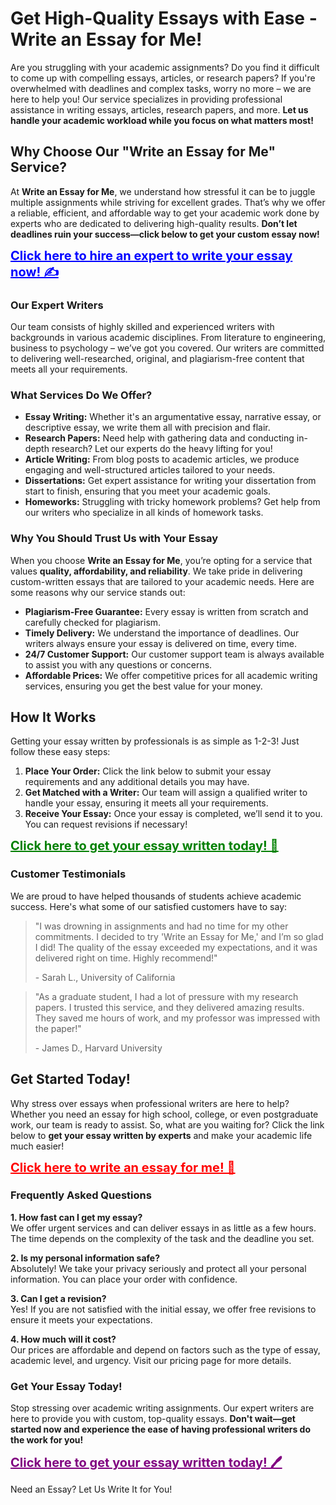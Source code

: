 <h1>Get High-Quality Essays with Ease - Write an Essay for Me!</h1>

<p>Are you struggling with your academic assignments? Do you find it difficult to come up with compelling essays, articles, or research papers? If you're overwhelmed with deadlines and complex tasks, worry no more – we are here to help you! Our service specializes in providing professional assistance in writing essays, articles, research papers, and more. <strong>Let us handle your academic workload while you focus on what matters most!</strong></p>

<h2>Why Choose Our "Write an Essay for Me" Service?</h2>

<p>At <strong>Write an Essay for Me</strong>, we understand how stressful it can be to juggle multiple assignments while striving for excellent grades. That’s why we offer a reliable, efficient, and affordable way to get your academic work done by experts who are dedicated to delivering high-quality results. <strong>Don’t let deadlines ruin your success—click below to get your custom essay now!</strong></p>

<p><a href="https://tinyurl.com/topessay?keyword=write+an+essay+for+me" style="font-size:20px; font-weight:bold; color:blue;">Click here to hire an expert to write your essay now! ✍️</a></p>

<h3>Our Expert Writers</h3>
<p>Our team consists of highly skilled and experienced writers with backgrounds in various academic disciplines. From literature to engineering, business to psychology – we’ve got you covered. Our writers are committed to delivering well-researched, original, and plagiarism-free content that meets all your requirements.</p>

<h3>What Services Do We Offer?</h3>
<ul>
    <li><strong>Essay Writing:</strong> Whether it's an argumentative essay, narrative essay, or descriptive essay, we write them all with precision and flair.</li>
    <li><strong>Research Papers:</strong> Need help with gathering data and conducting in-depth research? Let our experts do the heavy lifting for you!</li>
    <li><strong>Article Writing:</strong> From blog posts to academic articles, we produce engaging and well-structured articles tailored to your needs.</li>
    <li><strong>Dissertations:</strong> Get expert assistance for writing your dissertation from start to finish, ensuring that you meet your academic goals.</li>
    <li><strong>Homeworks:</strong> Struggling with tricky homework problems? Get help from our writers who specialize in all kinds of homework tasks.</li>
</ul>

<h3>Why You Should Trust Us with Your Essay</h3>

<p>When you choose <strong>Write an Essay for Me</strong>, you’re opting for a service that values <strong>quality, affordability, and reliability</strong>. We take pride in delivering custom-written essays that are tailored to your academic needs. Here are some reasons why our service stands out:</p>

<ul>
    <li><strong>Plagiarism-Free Guarantee:</strong> Every essay is written from scratch and carefully checked for plagiarism.</li>
    <li><strong>Timely Delivery:</strong> We understand the importance of deadlines. Our writers always ensure your essay is delivered on time, every time.</li>
    <li><strong>24/7 Customer Support:</strong> Our customer support team is always available to assist you with any questions or concerns.</li>
    <li><strong>Affordable Prices:</strong> We offer competitive prices for all academic writing services, ensuring you get the best value for your money.</li>
</ul>

<h2>How It Works</h2>
<p>Getting your essay written by professionals is as simple as 1-2-3! Just follow these easy steps:</p>

<ol>
    <li><strong>Place Your Order:</strong> Click the link below to submit your essay requirements and any additional details you may have.</li>
    <li><strong>Get Matched with a Writer:</strong> Our team will assign a qualified writer to handle your essay, ensuring it meets all your requirements.</li>
    <li><strong>Receive Your Essay:</strong> Once your essay is completed, we’ll send it to you. You can request revisions if necessary!</li>
</ol>

<p><a href="https://tinyurl.com/topessay?keyword=write+an+essay+for+me" style="font-size:20px; font-weight:bold; color:green;">Click here to get your essay written today! 📝</a></p>

<h3>Customer Testimonials</h3>
<p>We are proud to have helped thousands of students achieve academic success. Here's what some of our satisfied customers have to say:</p>

<blockquote>
    <p>"I was drowning in assignments and had no time for my other commitments. I decided to try 'Write an Essay for Me,' and I’m so glad I did! The quality of the essay exceeded my expectations, and it was delivered right on time. Highly recommend!"</p>
    <footer>- Sarah L., University of California</footer>
</blockquote>

<blockquote>
    <p>"As a graduate student, I had a lot of pressure with my research papers. I trusted this service, and they delivered amazing results. They saved me hours of work, and my professor was impressed with the paper!"</p>
    <footer>- James D., Harvard University</footer>
</blockquote>

<h2>Get Started Today!</h2>
<p>Why stress over essays when professional writers are here to help? Whether you need an essay for high school, college, or even postgraduate work, our team is ready to assist. So, what are you waiting for? Click the link below to <strong>get your essay written by experts</strong> and make your academic life much easier!</p>

<p><a href="https://tinyurl.com/topessay?keyword=write+an+essay+for+me" style="font-size:20px; font-weight:bold; color:red;">Click here to write an essay for me! 🌟</a></p>

<h3>Frequently Asked Questions</h3>

<p><strong>1. How fast can I get my essay?</strong><br>
We offer urgent services and can deliver essays in as little as a few hours. The time depends on the complexity of the task and the deadline you set.</p>

<p><strong>2. Is my personal information safe?</strong><br>
Absolutely! We take your privacy seriously and protect all your personal information. You can place your order with confidence.</p>

<p><strong>3. Can I get a revision?</strong><br>
Yes! If you are not satisfied with the initial essay, we offer free revisions to ensure it meets your expectations.</p>

<p><strong>4. How much will it cost?</strong><br>
Our prices are affordable and depend on factors such as the type of essay, academic level, and urgency. Visit our pricing page for more details.</p>

<h3>Get Your Essay Today!</h3>

<p>Stop stressing over academic writing assignments. Our expert writers are here to provide you with custom, top-quality essays. <strong>Don't wait—get started now and experience the ease of having professional writers do the work for you!</strong></p>

<p><a href="https://tinyurl.com/topessay?keyword=write+an+essay+for+me" style="font-size:20px; font-weight:bold; color:purple;">Click here to get your essay written today! 🖊️</a></p>
Need an Essay? Let Us Write It for You!
